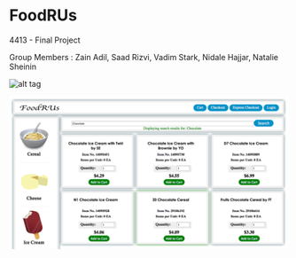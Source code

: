 FoodRUs
=======

4413 - Final Project

Group Members : Zain Adil, Saad Rizvi, Vadim Stark, Nidale Hajjar, Natalie Sheinin

![alt tag](https://github.com/zainadil/FoodRUs/blob/master/FoodsRUs.png "FoodRUs")

![Alt text](/FoodsRUs.png "FoodsRUs")
